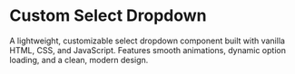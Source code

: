 # Custom Select Dropdown
A lightweight, customizable select dropdown component built with vanilla HTML, CSS, and JavaScript. Features smooth animations, dynamic option loading, and a clean, modern design.
